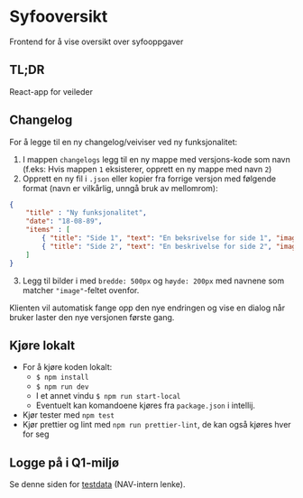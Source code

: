 # Syfooversikt
Frontend for å vise oversikt over syfooppgaver

## TL;DR
React-app for veileder 


## Changelog

For å legge til en ny changelog/veiviser ved ny funksjonalitet:

1. I mappen `changelogs` legg til en ny mappe med versjons-kode som navn (f.eks: Hvis mappen `1` eksisterer, opprett en ny mappe med navn `2`)
2. Opprett en ny fil i `.json` eller kopier fra forrige versjon med følgende format (navn er vilkårlig, unngå bruk av mellomrom):
```json
{
    "title" : "Ny funksjonalitet",
    "date": "18-08-89",
    "items" : [
        { "title": "Side 1", "text": "En beksrivelse for side 1", "image": "bilde1.png" },
        { "title": "Side 2", "text": "En beskrivelse for side 2", "image": "bilde2.png" },
    ]
}
```

3. Legg til bilder i med `bredde: 500px` og `høyde: 200px` med navnene som matcher `"image"`-feltet ovenfor.

Klienten vil automatisk fange opp den nye endringen og vise en dialog når bruker laster den nye versjonen første gang.

## Kjøre lokalt
* For å kjøre koden lokalt: 
    - `$ npm install`
    - `$ npm run dev`
    - I et annet vindu `$ npm run start-local`
    - Eventuelt kan komandoene kjøres fra `package.json` i intellij.
* Kjør tester med `npm test`
* Kjør prettier og lint med `npm run prettier-lint`, de kan også kjøres hver for seg

## Logge på i Q1-miljø
Se denne siden for [testdata](https://confluence.adeo.no/pages/viewpage.action?pageId=228580060) (NAV-intern lenke).
